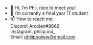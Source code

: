 - 👋 Hi, I’m Phil, nice to meet you!
- 🌱 I’m currently a final year IT student
- 📫 How to reach me: <br>
      Discord: Arocien#9662 <br>
      Instagram: philip.ooi_ <br>
      Email: philipooiww@gmail.com 

<!---
Arocien/Arocien is a ✨ special ✨ repository because its `README.md` (this file) appears on your GitHub profile.
You can click the Preview link to take a look at your changes.
--->
